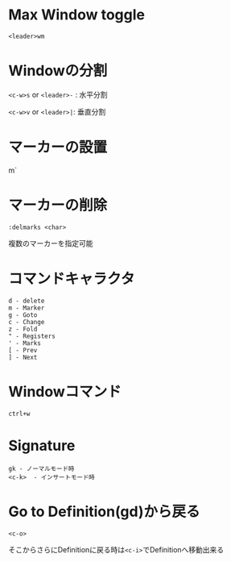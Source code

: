 # Max Window toggle

`<leader>wm`

# Windowの分割

`<c-w>s` or `<leader>-` : 水平分割

`<c-w>v` or `<leader>|`: 垂直分割

# マーカーの設置

m<char>`

# マーカーの削除

`:delmarks <char>`

複数のマーカーを指定可能

# コマンドキャラクタ

```
d - delete
m - Marker
g - Goto
c - Change
z - Fold
" - Registers
' - Marks
[ - Prev
] - Next
```

# Windowコマンド

`ctrl+w`

# Signature

```
gk - ノーマルモード時
<c-k>  - インサートモード時
```
# Go to Definition(gd)から戻る

`<c-o>`

そこからさらにDefinitionに戻る時は`<c-i>`でDefinitionへ移動出来る
